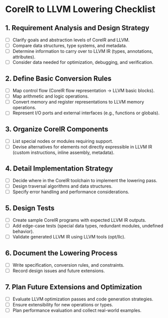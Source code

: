 # CoreIR to LLVM Lowering Checklist

## 1. Requirement Analysis and Design Strategy
- [ ] Clarify goals and abstraction levels of CoreIR and LLVM.
- [ ] Compare data structures, type systems, and metadata.
- [ ] Determine information to carry over to LLVM IR (types, annotations, attributes).
- [ ] Consider data needed for optimization, debugging, and verification.

## 2. Define Basic Conversion Rules
- [ ] Map control flow (CoreIR flow representation → LLVM basic blocks).
- [ ] Map arithmetic and logic operations.
- [ ] Convert memory and register representations to LLVM memory operations.
- [ ] Represent I/O ports and external interfaces (e.g., functions or globals).

## 3. Organize CoreIR Components
- [ ] List special nodes or modules requiring support.
- [ ] Devise alternatives for elements not directly expressible in LLVM IR (custom instructions, inline assembly, metadata).

## 4. Detail Implementation Strategy
- [ ] Decide where in the CoreIR toolchain to implement the lowering pass.
- [ ] Design traversal algorithms and data structures.
- [ ] Specify error handling and performance considerations.

## 5. Design Tests
- [ ] Create sample CoreIR programs with expected LLVM IR outputs.
- [ ] Add edge-case tests (special data types, redundant modules, undefined behavior).
- [ ] Validate generated LLVM IR using LLVM tools (opt/llc).

## 6. Document the Lowering Process
- [ ] Write specification, conversion rules, and constraints.
- [ ] Record design issues and future extensions.

## 7. Plan Future Extensions and Optimization
- [ ] Evaluate LLVM optimization passes and code generation strategies.
- [ ] Ensure extensibility for new operations or types.
- [ ] Plan performance evaluation and collect real-world examples.
